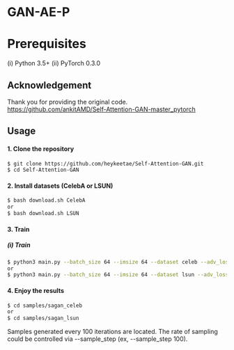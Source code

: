 # GAN-AE-P
# Prerequisites
(i) Python 3.5+
(ii) PyTorch 0.3.0

## Acknowledgement
Thank you for providing the original code.
https://github.com/ankitAMD/Self-Attention-GAN-master_pytorch

## Usage

#### 1. Clone the repository
```bash
$ git clone https://github.com/heykeetae/Self-Attention-GAN.git
$ cd Self-Attention-GAN
```

#### 2. Install datasets (CelebA or LSUN)
```bash
$ bash download.sh CelebA
or
$ bash download.sh LSUN
```


#### 3. Train 
##### (i) Train
```bash
$ python3 main.py --batch_size 64 --imsize 64 --dataset celeb --adv_loss hinge --version sagan_celeb_testing
or
$ python3 main.py --batch_size 64 --imsize 64 --dataset lsun --adv_loss hinge --version sagan_lsun_testing
```
#### 4. Enjoy the results
```bash
$ cd samples/sagan_celeb
or
$ cd samples/sagan_lsun

```
Samples generated every 100 iterations are located. The rate of sampling could be controlled via --sample_step (ex, --sample_step 100). 
